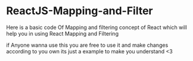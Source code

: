 # ReactJS-Mapping-and-Filter
Here is a basic code Of Mapping and filtering concept of React which will help you in using React Mapping and Filtering 

if Anyone wanna use this you are free to use it and make changes according to you own its just a example to make you understand <3
